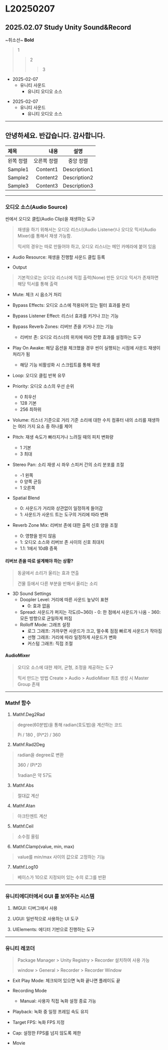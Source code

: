# L20250207
## 2025.02.07 Study Unity Sound&Record


~취소선~
**Bold**
> 1
>> 2
>>> 3


+ 2025-02-07
  + 유니티 사운드
    + 유니티 오디오 소스

- 2025-02-07
  - 유니티 사운드
    - 유니티 오디오 소스


<Hr></Hr>

안녕하세요. 반갑습니다. 감사합니다.
-----------------------------------


|제목|내용|설명|
|:------------|--------:|:--------:|
|왼쪽 정렬|오른쪽 정렬|중앙 정렬|
|Sample1|Content1|Description1|
|Sample2|Content2|Description2|
|Sample3|Content3|Description3|

<Hr>

### 오디오 소스(Audio Source)
씬에서 오디오 클립(Audio Clip)을 재생하는 도구

>재생을 하기 위해서는 오디오 리스너(Audio Listener)나 오디오 믹서(Audio Mixer)를 통해서 재생 가능함.
>
>믹서의 경우는 따로 만들어야 하고, 오디오 리스너는 메인 카메라에 붙어 있음

* Audio Resource: 재생을 진행할 사운드 클립 등록

* Output
> 기본적으로는 오디오 리스너에 직접 출력(None)
> 만든 오디오 믹서가 존재하면 해당 믹서를 통해 출력

* Mute: 체크 시 음소거 처리

* Bypass Effects: 오디오 소스에 적용되어 있는 필터 효과를 분리

* Bypass Listener Effect: 리스너 효과를 키거나 끄는 기능

* Bypass Reverb Zones: 리버브 존을 키거나 끄는 기능
    * 리버브 존: 오디오 리스너의 위치에 따라 잔향 효과를 설정하는 도구

* Play On Awake: 해당 옵션을 체크했을 경우 씬이 실행되는 시점에 사운드 재생이 처리가 됨
    * 해당 기능 비활성화 시 스크립트를 통해 재생

* Loop: 오디오 클립 반복 유무

* Priority: 오디오 소스의 우선 순위
    * 0 최우선
    * 128 기본
    * 256 최하위

* Volume: 리스너 기준으로 거리 기준 소리에 대한 수치
	컴퓨터 내의 소리를 재생하는 여러 가지 요소 중 하나를 제어

* Pitch: 재생 속도가 빠라지거나 느려질 때의 피치 변화량
    * 1 기본
	* 3 최대
* Stereo Pan: 소리 재생 시 좌우 스피커 간의 소리 분포를 조절
    * -1 왼쪽
	* 0 양쪽 균등
	* 1 오른쪽

* Spatial Blend
    * 0: 사운드가 거리와 상관없이 일정하게 들어감
    * 1: 사운드가 사운드 트는 도구의 거리에 따라 변화
* Reverb Zone Mix: 리버브 존에 대한 출력 신호 양을 조절
	* 0: 영향을 받지 않음
	* 1: 오디오 소스와 리버브 존 사이의 신호 최대치
	* 1.1: 1에서 10dB 증폭

 #### 리버브 존을 따로 설계해야 하는 상황?
> 동굴에서 소리가 울리는 효과 연출
>
> 건물 등에서 다른 부분을 반해서 울리는 소리

- 3D Sound Settings
    - Doopler Level: 거리에 따른 사운드 높낮이 표현
      - 0: 효과 없음
    - Spread: 사운드가 퍼지는 각도(0~360)
          - 0: 한 점에서 사운드가 나옴
          - 360: 모든 방향으로 균일하게 퍼짐
    - Rolloff Mode: 그래프 설정
      - 로그 그래프: 가까우면 사운드가 크고, 멀수록 점점 빠르게 사운드가 작아짐
      - 선형 그래프: 거리에 따라 일정하게 사운드가 변화
      - 커스텀 그래프: 직접 조절

#### AudioMixer
> 오디오 소스에 대한 제어, 균형, 조정을 제공하는 도구
>
> 믹서 만드는 방법
Create > Audio > AudioMixer
최초 생성 시 Master Group 존재

<Hr>

### Mathf 함수

1. Mathf.Deg2Rad
> degree(60분법)을 통해 radian(호도법)을 계산하는 코드
>
> Pi / 180 , (Pi*2) / 360

2. Mathf.Rad2Deg
> radian을 degree로 변환
> 
> 360 / (Pi*2)
> 
> 1radian은 약 57도

3. Mathf.Abs
> 절대값 계산

4. Mathf.Atan
> 아크탄젠트 계산

5. Mathf.Ceil
> 소수점 올림

6. Mathf.Clamp(value, min, max)
> value를 min/max 사이의 값으로 고정하는 기능

7. Mathf.Log10
> 베이스가 10으로 지정되어 있는 수의 로그를 반환

<Hr>

### 유니티에디터에서 GUI 를 보여주는 시스템

1. IMGUI: 디버그에서 사용

2. UGUI: 일반적으로 사용하는 UI 도구

3. UIElements: 에디터 기반으로 진행하는 도구

<Hr>

### 유니티 레코더
> Package Manager > Unity Registry > Recorder 설치하여 사용 가능
>
> window > General > Recorder > Recorder Window

* Exit Play Mode:  체크되어 있으면 녹화 끝나면 플레이도 끝

* Recording Mode
    * Manual: 사용자 직접 녹화 설정 종료 가능

* Playback: 녹화 중 일정 프레임 속도 유지

* Target FPS: 녹화 FPS 지정

* Cap: 설정한 FPS를 넘지 않도록 제한

* Movie
